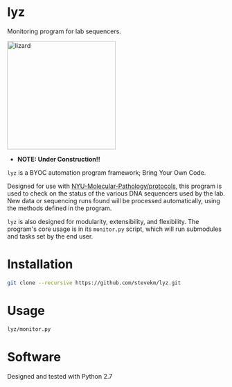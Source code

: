 # lyz
Monitoring program for lab sequencers.

<img width="250" alt="lizard" src="https://user-images.githubusercontent.com/10505524/28809899-5ba03606-7654-11e7-9047-b18d8924c783.png">

- __NOTE: Under Construction!!__

`lyz` is a BYOC automation program framework; Bring Your Own Code. 

Designed for use with [NYU-Molecular-Pathology/protocols](https://github.com/NYU-Molecular-Pathology/protocols), this program is used to check on the status of the various DNA sequencers used by the lab. New data or sequencing runs found will be processed automatically, using the methods defined in the program. 

`lyz` is also designed for modularity, extensibility, and flexibility. The program's core usage is in its `monitor.py` script, which will run submodules and tasks set by the end user. 

# Installation

```bash
git clone --recursive https://github.com/stevekm/lyz.git
```

# Usage

```bash
lyz/monitor.py
```

# Software
Designed and tested with Python 2.7
